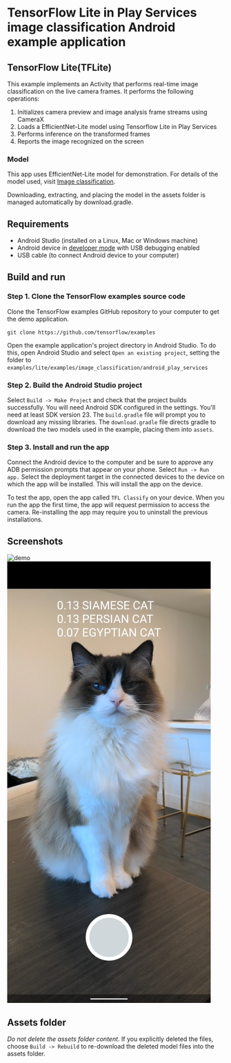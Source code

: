 # TensorFlow Lite in Play Services image classification Android example application

## TensorFlow Lite(TFLite)

This example implements an Activity that performs real-time image classification
on the live camera frames. It performs the following operations:

1.  Initializes camera preview and image analysis frame streams using CameraX
2.  Loads a EfficientNet-Lite model using Tensorflow Lite in Play Services
3.  Performs inference on the transformed frames
4.  Reports the image recognized on the screen

### Model

This app uses EfficientNet-Lite model for demonstration. For details of the
model used, visit
[Image classification](https://www.tensorflow.org/lite/models/image_classification/overview).

Downloading, extracting, and placing the model in the assets folder is managed
automatically by download.gradle.

## Requirements

*   Android Studio (installed on a Linux, Mac or Windows machine)
*   Android device in
    [developer mode](https://developer.android.com/studio/debug/dev-options)
    with USB debugging enabled
*   USB cable (to connect Android device to your computer)

## Build and run

### Step 1. Clone the TensorFlow examples source code

Clone the TensorFlow examples GitHub repository to your computer to get the demo
application.

```
git clone https://github.com/tensorflow/examples
```

Open the example application's project directory in Android Studio. To do this,
open Android Studio and select `Open an existing project`, setting the folder to
`examples/lite/examples/image_classification/android_play_services`

### Step 2. Build the Android Studio project

Select `Build -> Make Project` and check that the project builds successfully.
You will need Android SDK configured in the settings. You'll need at least SDK
version 23. The `build.gradle` file will prompt you to download any missing
libraries. The `download.gradle` file directs gradle to download the two models
used in the example, placing them into `assets`.

### Step 3. Install and run the app

Connect the Android device to the computer and be sure to approve any ADB
permission prompts that appear on your phone. Select `Run -> Run app.` Select
the deployment target in the connected devices to the device on which the app
will be installed. This will install the app on the device.

To test the app, open the app called `TFL Classify` on your device. When you run
the app the first time, the app will request permission to access the camera.
Re-installing the app may require you to uninstall the previous installations.

## Screenshots

![demo](https://storage.googleapis.com/download.tensorflow.org/tflite/examples/android_play_services_demo.gif "demo animation")
![screenshot 1](screenshots/screenshot-1.jpg "screenshot 1")

## Assets folder

*Do not delete the assets folder content*. If you explicitly deleted the files,
choose `Build -> Rebuild` to re-download the deleted model files into the assets
folder.
